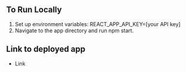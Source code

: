 <h2> To Run Locally </h2>
<ol>
    <li>Set up environment variables: REACT_APP_API_KEY=[your API key]</li>
    <li>Navigate to the app directory and run npm start.</li>
</ol>

<h2> Link to deployed app </h2>
<ul>
    <li> Link </li>
</ul>